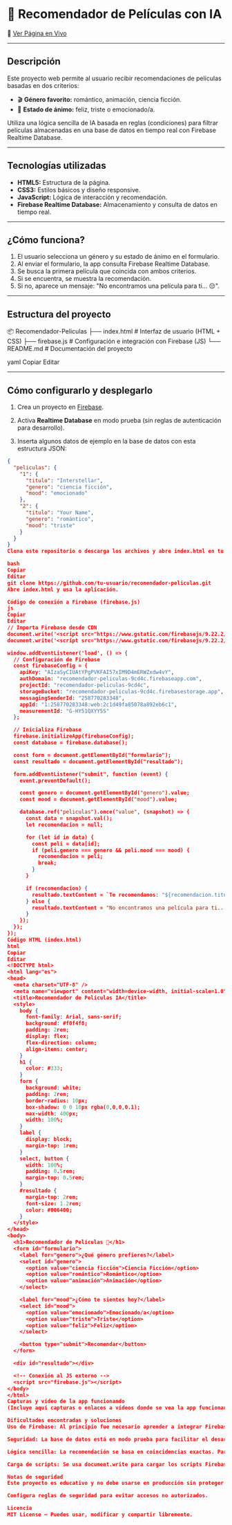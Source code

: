 # 🎥 Recomendador de Películas con IA

🔗 [Ver Página en Vivo](#) <!-- Añade aquí el enlace si lo tienes desplegado -->

---

## Descripción

Este proyecto web permite al usuario recibir recomendaciones de películas basadas en dos criterios:

- 🎬 **Género favorito:** romántico, animación, ciencia ficción.
- 🙂 **Estado de ánimo:** feliz, triste o emocionado/a.

Utiliza una lógica sencilla de IA basada en reglas (condiciones) para filtrar películas almacenadas en una base de datos en tiempo real con Firebase Realtime Database.

---

## Tecnologías utilizadas

- **HTML5:** Estructura de la página.
- **CSS3:** Estilos básicos y diseño responsive.
- **JavaScript:** Lógica de interacción y recomendación.
- **Firebase Realtime Database:** Almacenamiento y consulta de datos en tiempo real.

---

## ¿Cómo funciona?

1. El usuario selecciona un género y su estado de ánimo en el formulario.
2. Al enviar el formulario, la app consulta Firebase Realtime Database.
3. Se busca la primera película que coincida con ambos criterios.
4. Si se encuentra, se muestra la recomendación.
5. Si no, aparece un mensaje: "No encontramos una película para ti... 😔".

---

## Estructura del proyecto

📦 Recomendador-Peliculas
├── index.html # Interfaz de usuario (HTML + CSS)
├── firebase.js # Configuración e integración con Firebase (JS)
└── README.md # Documentación del proyecto

yaml
Copiar
Editar

---

## Cómo configurarlo y desplegarlo

1. Crea un proyecto en [Firebase](https://console.firebase.google.com/).

2. Activa **Realtime Database** en modo prueba (sin reglas de autenticación para desarrollo).

3. Inserta algunos datos de ejemplo en la base de datos con esta estructura JSON:

```json
{
  "peliculas": {
    "1": {
      "titulo": "Interstellar",
      "genero": "ciencia ficción",
      "mood": "emocionado"
    },
    "2": {
      "titulo": "Your Name",
      "genero": "romántico",
      "mood": "triste"
    }
  }
}
Clona este repositorio o descarga los archivos y abre index.html en tu navegador:

bash
Copiar
Editar
git clone https://github.com/tu-usuario/recomendador-peliculas.git
Abre index.html y usa la aplicación.

Código de conexión a Firebase (firebase.js)
js
Copiar
Editar
// Importa Firebase desde CDN
document.write('<script src="https://www.gstatic.com/firebasejs/9.22.2/firebase-app-compat.js"><\/script>');
document.write('<script src="https://www.gstatic.com/firebasejs/9.22.2/firebase-database-compat.js"><\/script>');

window.addEventListener('load', () => {
  // Configuración de Firebase
  const firebaseConfig = {
    apiKey: "AIzaSyCIUAtYPgPVKFAI57xIM9D4mERWZxdw4vY",
    authDomain: "recomendador-peliculas-9cd4c.firebaseapp.com",
    projectId: "recomendador-peliculas-9cd4c",
    storageBucket: "recomendador-peliculas-9cd4c.firebasestorage.app",
    messagingSenderId: "258770283348",
    appId: "1:258770283348:web:2c1d49fa85078a892eb6c1",
    measurementId: "G-HY51QXYY5S"
  };

  // Inicializa Firebase
  firebase.initializeApp(firebaseConfig);
  const database = firebase.database();

  const form = document.getElementById("formulario");
  const resultado = document.getElementById("resultado");

  form.addEventListener("submit", function (event) {
    event.preventDefault();

    const genero = document.getElementById("genero").value;
    const mood = document.getElementById("mood").value;

    database.ref("peliculas").once("value", (snapshot) => {
      const data = snapshot.val();
      let recomendacion = null;

      for (let id in data) {
        const peli = data[id];
        if (peli.genero === genero && peli.mood === mood) {
          recomendacion = peli;
          break;
        }
      }

      if (recomendacion) {
        resultado.textContent = `Te recomendamos: "${recomendacion.titulo}"`;
      } else {
        resultado.textContent = "No encontramos una película para ti... 😔";
      }
    });
  });
});
Código HTML (index.html)
html
Copiar
Editar
<!DOCTYPE html>
<html lang="es">
<head>
  <meta charset="UTF-8" />
  <meta name="viewport" content="width=device-width, initial-scale=1.0" />
  <title>Recomendador de Películas IA</title>
  <style>
    body {
      font-family: Arial, sans-serif;
      background: #f0f4f8;
      padding: 2rem;
      display: flex;
      flex-direction: column;
      align-items: center;
    }
    h1 {
      color: #333;
    }
    form {
      background: white;
      padding: 2rem;
      border-radius: 10px;
      box-shadow: 0 0 10px rgba(0,0,0,0.1);
      max-width: 400px;
      width: 100%;
    }
    label {
      display: block;
      margin-top: 1rem;
    }
    select, button {
      width: 100%;
      padding: 0.5rem;
      margin-top: 0.5rem;
    }
    #resultado {
      margin-top: 2rem;
      font-size: 1.2rem;
      color: #006400;
    }
  </style>
</head>
<body>
  <h1>Recomendador de Películas 🎥</h1>
  <form id="formulario">
    <label for="genero">¿Qué género prefieres?</label>
    <select id="genero">
      <option value="ciencia ficción">Ciencia Ficción</option>
      <option value="romántico">Romántico</option>
      <option value="animación">Animación</option>
    </select>

    <label for="mood">¿Cómo te sientes hoy?</label>
    <select id="mood">
      <option value="emocionado">Emocionado/a</option>
      <option value="triste">Triste</option>
      <option value="feliz">Feliz</option>
    </select>

    <button type="submit">Recomendar</button>
  </form>

  <div id="resultado"></div>

  <!-- Conexión al JS externo -->
  <script src="firebase.js"></script>
</body>
</html>
Capturas y vídeo de la app funcionando
(Incluye aquí capturas o enlaces a vídeos donde se vea la app funcionando con datos reales. Puedes usar grabaciones de pantalla mostrando selección de género, estado de ánimo y la recomendación obtenida.)

Dificultades encontradas y soluciones
Uso de Firebase: Al principio fue necesario aprender a integrar Firebase Realtime Database con una app web usando las versiones compatibles (compat.js).

Seguridad: La base de datos está en modo prueba para facilitar el desarrollo. En producción habría que configurar reglas y autenticación.

Lógica sencilla: La recomendación se basa en coincidencias exactas. Para mejorar, se podría usar aprendizaje automático o filtros más complejos.

Carga de scripts: Se usa document.write para cargar los scripts Firebase por simplicidad en este proyecto pequeño, pero en proyectos mayores se recomienda usar módulos o importación estándar.

Notas de seguridad
Este proyecto es educativo y no debe usarse en producción sin proteger las claves de Firebase.

Configura reglas de seguridad para evitar accesos no autorizados.

Licencia
MIT License — Puedes usar, modificar y compartir libremente.
